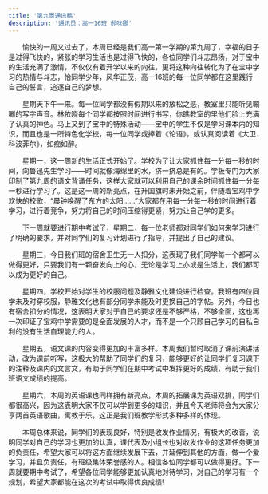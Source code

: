 ```yaml
---
title: '第九周通讯稿'
description: '通讯员：高一16班 郝咪娜'
---
```


　　愉快的一周又过去了，本周已经是我们高一第一学期的第九周了，幸福的日子是过得飞快的，紧张的学习生活也是过得飞快的，各位同学们斗志昂扬，对于宝中的生活充满了激情，不仅仅有着开学以来的向往，更将这种向往转化为了在宝中学习的热情与斗志，恰同学少年，风华正茂，高一16班的每一位同学都在这里践行自己的誓言，追逐自己的梦想。

　　星期天下午一来。每一位同学都没有假期以来的放松之感，教室里只能听见唰唰的写字声音。林依晓每个同学都按照时间进行书写，你瞧教室的里他们脸上充满了认真的神色。马上又到了宝中的特殊活动――宝中的学生不仅是学习课本内的知识，而且也是一所特色化学校，每一位同学或捧着《论语》，或认真阅读着《大卫.科波菲尔》，如痴如醉。

　　星期一，这一周新的生活正式开始了。学校为了让大家抓住每一分每一秒的时间，向鲁迅先生学习――时间就像海绵里的水，挤一挤总是有的。学板专门为大家印制了第九周的语文背诵任务，这样大家就可以利用自己的课余时间抓住每一分每一秒进行学习了。这是这一周的新亮点，在升国旗时未开始之前，伴随着宝鸡中学欢快的校歌，“晨钟唤醒了东方的太阳……”大家都在用每一分每一秒的时间进行着学习，进行着竞争，努力将自己的时间压缩得更紧，努力让自己学的更多。

　　下一周就要进行期中考试了，星期二，每一位老师都对同学们如何来学习进行了明确的要求，并对同学们的复习计划进行了指导，并提出了自己的建议。

　　星期三，今日我们班的宿舍卫生无一人扣分，这表现了我们同学每一个都可以做得更好，只要我们有一颗奋发向上的心，无论是学习上亦或是生活上，我们都可以成为更好的自己。

　　星期四，学校开始对学生的校服问题及静雅文化建设进行检查。我班有四位同学未及时穿校服，静雅文化也有部分同学未能及时更换自己的字帖。另外，今日也有宿舍扣分的情况，这表明大家对于自己的要求还是不够严格，不够全面，这也再一次印证了宝鸡中学需要的是全面发展的人才，而不是一个只顾自己学习的自私自利的没有生活自理能力的人。

　　星期五，语文课的内容变得更加的丰富多样。本周我们暂时取消了课前演讲活动，改为课前听写，这极大的帮助了同学们的复习，能够更好的让同学们复习课下的注释及课内的文言文，有助于同学们在期中考试中发挥更好的成绩，有助于我们班语文成绩的提高。

　　星期六，本周的英语课也同样拥有新亮点，本周的拓展课为英语双排，同学们都很高兴，因为这表明大家不仅可以学到更多的知识，并且今天老师将会为大家分享两首英语歌曲，寓教于乐，这正是我们班教学形式多种多样的体现。

　　本周总体来说，同学们的表现良好，特别是收发作业情况，有极大的改善，说明同学对自己的学习也更加的认真，课代表及小组长也对收发作业的这项任务更加的负责任，希望大家可以将这方面继续发展下去，并延伸到其他的方面，做一个爱学习，并且负责任，有班级集体荣誉感的人。相信各位同学都可以做得更好。下一周就要期中考试了，希望各位同学能够更加认真地对待学习，对自己的学习有一个规划，希望大家都能在这次的考试中取得优良成绩!
